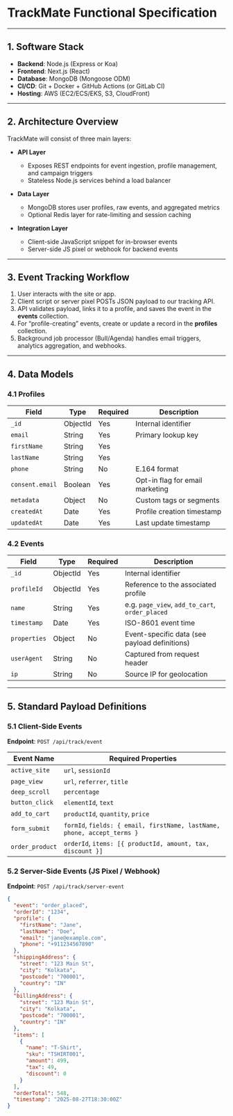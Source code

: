 # TrackMate Functional Specification

---

## 1. Software Stack

- **Backend**: Node.js (Express or Koa)  
- **Frontend**: Next.js (React)  
- **Database**: MongoDB (Mongoose ODM)  
- **CI/CD**: Git + Docker + GitHub Actions (or GitLab CI)  
- **Hosting**: AWS (EC2/ECS/EKS, S3, CloudFront)  

---

## 2. Architecture Overview

TrackMate will consist of three main layers:

- **API Layer**  
  - Exposes REST endpoints for event ingestion, profile management, and campaign triggers  
  - Stateless Node.js services behind a load balancer  

- **Data Layer**  
  - MongoDB stores user profiles, raw events, and aggregated metrics  
  - Optional Redis layer for rate-limiting and session caching  

- **Integration Layer**  
  - Client-side JavaScript snippet for in-browser events  
  - Server-side JS pixel or webhook for backend events  

---

## 3. Event Tracking Workflow

1. User interacts with the site or app.  
2. Client script or server pixel POSTs JSON payload to our tracking API.  
3. API validates payload, links it to a profile, and saves the event in the **events** collection.  
4. For “profile-creating” events, create or update a record in the **profiles** collection.  
5. Background job processor (Bull/Agenda) handles email triggers, analytics aggregation, and webhooks.  

---

## 4. Data Models

### 4.1 Profiles

| Field           | Type      | Required | Description                       |
|-----------------|-----------|----------|-----------------------------------|
| `_id`           | ObjectId  | Yes      | Internal identifier               |
| `email`         | String    | Yes      | Primary lookup key                |
| `firstName`     | String    | Yes      |                                   |
| `lastName`      | String    | Yes      |                                   |
| `phone`         | String    | No       | E.164 format                      |
| `consent.email` | Boolean   | Yes      | Opt-in flag for email marketing   |
| `metadata`      | Object    | No       | Custom tags or segments           |
| `createdAt`     | Date      | Yes      | Profile creation timestamp        |
| `updatedAt`     | Date      | Yes      | Last update timestamp             |

### 4.2 Events

| Field        | Type      | Required | Description                                    |
|--------------|-----------|----------|------------------------------------------------|
| `_id`        | ObjectId  | Yes      | Internal identifier                            |
| `profileId`  | ObjectId  | Yes      | Reference to the associated profile            |
| `name`       | String    | Yes      | e.g. `page_view`, `add_to_cart`, `order_placed`|
| `timestamp`  | Date      | Yes      | ISO-8601 event time                            |
| `properties` | Object    | No       | Event-specific data (see payload definitions)  |
| `userAgent`  | String    | No       | Captured from request header                   |
| `ip`         | String    | No       | Source IP for geolocation                      |

---

## 5. Standard Payload Definitions

### 5.1 Client-Side Events

**Endpoint**: `POST /api/track/event`

| Event Name     | Required Properties                                                                          |
|----------------|----------------------------------------------------------------------------------------------|
| `active_site`  | `url`, `sessionId`                                                                           |
| `page_view`    | `url`, `referrer`, `title`                                                                   |
| `deep_scroll`  | `percentage`                                                                                 |
| `button_click` | `elementId`, `text`                                                                          |
| `add_to_cart`  | `productId`, `quantity`, `price`                                                             |
| `form_submit`  | `formId`, `fields: { email, firstName, lastName, phone, accept_terms }`                      |
| `order_product`| `orderId`, `items: [{ productId, amount, tax, discount }]`                                   |

### 5.2 Server-Side Events (JS Pixel / Webhook)

**Endpoint**: `POST /api/track/server-event`

```json
{
  "event": "order_placed",
  "orderId": "1234",
  "profile": {
    "firstName": "Jane",
    "lastName": "Doe",
    "email": "jane@example.com",
    "phone": "+911234567890"
  },
  "shippingAddress": {
    "street": "123 Main St",
    "city": "Kolkata",
    "postcode": "700001",
    "country": "IN"
  },
  "billingAddress": {
    "street": "123 Main St",
    "city": "Kolkata",
    "postcode": "700001",
    "country": "IN"
  },
  "items": [
    {
      "name": "T-Shirt",
      "sku": "TSHIRT001",
      "amount": 499,
      "tax": 49,
      "discount": 0
    }
  ],
  "orderTotal": 548,
  "timestamp": "2025-08-27T18:30:00Z"
}